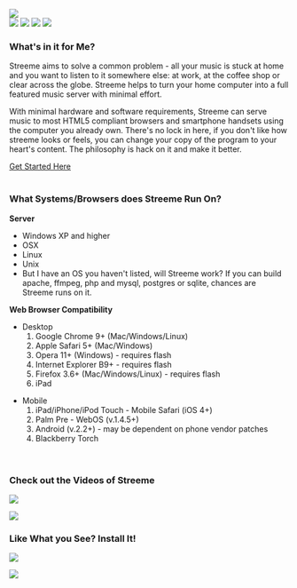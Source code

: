 [![](http://farm6.static.flickr.com/5202/5247754047_ae8feff7f6_o.jpg)](http://code.google.com/p/streeme/wiki/InstallingStreemeStartPage)
<br />
[![](http://farm6.static.flickr.com/5175/5462848645_86f9499362_o.gif)](http://streeme.posterous.com)
[![](http://farm6.static.flickr.com/5095/5462848671_aaf194dbbe_o.gif)](http://groups.google.com/group/streeme)
[![](http://farm6.static.flickr.com/5019/5463449454_de265aa936_o.gif)](http://code.google.com/p/streeme/issues/list?can=1&q=&colspec=ID+Type+Status+Priority+Milestone+Owner+Summary&cells=tiles)
[![](http://farm6.static.flickr.com/5100/5463449370_7cecc87b9b_o.gif)](https://github.com/chaffneue/streeme)
<br />


### What's in it for Me? ###
Streeme aims to solve a common problem - all your music is stuck at home and you want to listen to it somewhere else: at work, at the coffee shop or clear across the globe. Streeme helps to turn your home computer into a full featured music server with minimal effort.

With minimal hardware and software requirements, Streeme can serve music to most HTML5 compliant browsers and smartphone handsets using the computer you already own. There's no lock in here, if you don't like how streeme looks or feels, you can change your copy of the program to your heart's content. The philosophy is hack on it and make it better.

[Get Started Here](http://code.google.com/p/streeme/wiki/InstallingStreemeStartPage)
<br><br />

<h3>What Systems/Browsers does Streeme Run On?</h3>

<b>Server</b>
<ul><li>Windows XP and higher<br>
</li><li>OSX<br>
</li><li>Linux<br>
</li><li>Unix<br>
</li><li>But I have an OS you haven't listed, will Streeme work? If you can build apache, ffmpeg, php and mysql, postgres or sqlite, chances are Streeme runs on it.</li></ul>

<b>Web Browser Compatibility</b>
<ul><li>Desktop<br>
<ol><li>Google Chrome 9+ (Mac/Windows/Linux)<br>
</li><li>Apple Safari 5+ (Mac/Windows)<br>
</li><li>Opera 11+ (Windows) - requires flash<br>
</li><li>Internet Explorer B9+ - requires flash<br>
</li><li>Firefox 3.6+ (Mac/Windows/Linux) - requires flash<br>
</li><li>iPad</li></ol></li></ul>

<ul><li>Mobile<br>
<ol><li>iPad/iPhone/iPod Touch - Mobile Safari (iOS 4+)<br>
</li><li>Palm Pre - WebOS (v.1.4.5+)<br>
</li><li>Android (v.2.2+) - may be dependent on phone vendor patches<br>
</li><li>Blackberry Torch<br>
<br><br /></li></ol></li></ul>


<h3>Check out the Videos of Streeme</h3>

<a href='http://www.screencast.com/users/chaffneue/folders/Jing/media/26cce24c-8b00-43b3-977c-6332414a6c4e#'><img src='http://farm6.static.flickr.com/5089/5257125536_8a6068357a_o.jpg' /></a>

<a href='http://www.screencast.com/users/chaffneue/folders/Jing/media/fa5773c7-9a94-4ea2-827d-55ac02b26300#'><img src='http://farm6.static.flickr.com/5246/5256515385_63fd992b98_o.jpg' /></a>

<h3>Like What you See? Install It!</h3>

<a href='http://code.google.com/p/streeme/wiki/InstallingStreemeStartPage'><img src='http://farm6.static.flickr.com/5004/5256631783_fbd2219334_o.jpg' /></a>

<a href='https://developer.mozilla.org/en/JavaScript/Guide'><img src='http://static.jsconf.us/promotejsh.gif' /></a>
